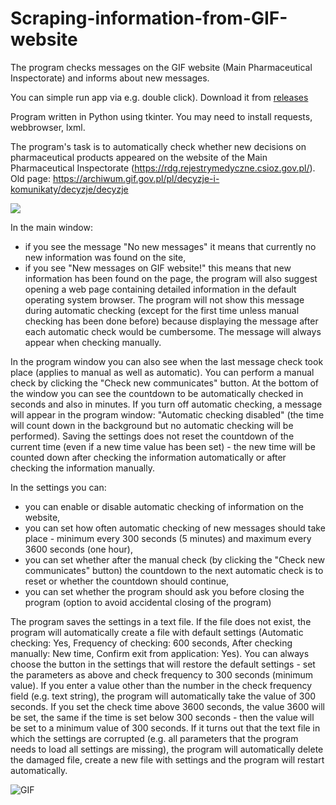 # Scraping-information-from-GIF-website
The program checks messages on the GIF website (Main Pharmaceutical Inspectorate) and informs about new messages.

You can simple run app via e.g. double click). Download it from [releases](https://github.com/olekstomek/Scraping-information-from-GIF-website/releases) 

Program written in Python using tkinter. You may need to install requests, webbrowser, lxml.

The program's task is to automatically check whether new decisions on pharmaceutical products appeared on the website of the Main Pharmaceutical Inspectorate (https://rdg.rejestrymedyczne.csioz.gov.pl/). 
Old page: https://archiwum.gif.gov.pl/pl/decyzje-i-komunikaty/decyzje/decyzje

![](gif_pharmacy.gif)

In the main window:
- if you see the message "No new messages" it means that currently no new information was found on the site,
- if you see "New messages on GIF website!" this means that new information has been found on the page, the program will also suggest opening a web page containing detailed information in the default operating system browser. The program will not show this message during automatic checking (except for the first time unless manual checking has been done before) because displaying the message after each automatic check would be cumbersome. The message will always appear when checking manually.

In the program window you can also see when the last message check took place (applies to manual as well as automatic). You can perform a manual check by clicking the "Check new communicates" button. At the bottom of the window you can see the countdown to be automatically checked in seconds and also in minutes. If you turn off automatic checking, a message will appear in the program window: "Automatic checking disabled" (the time will count down in the background but no automatic checking will be performed). Saving the settings does not reset the countdown of the current time (even if a new time value has been set) - the new time will be counted down after checking the information automatically or after checking the information manually.

In the settings you can:
- you can enable or disable automatic checking of information on the website,
- you can set how often automatic checking of new messages should take place - minimum every 300 seconds (5 minutes) and maximum every 3600 seconds (one hour),
- you can set whether after the manual check (by clicking the "Check new communicates" button) the countdown to the next automatic check is to reset or whether the countdown should continue,
- you can set whether the program should ask you before closing the program (option to avoid accidental closing of the program)

The program saves the settings in a text file. If the file does not exist, the program will automatically create a file with default settings (Automatic checking: Yes, Frequency of checking: 600 seconds, After checking manually: New time, Confirm exit from application: Yes). You can always choose the button in the settings that will restore the default settings - set the parameters as above and check frequency to 300 seconds (minimum value). If you enter a value other than the number in the check frequency field (e.g. text string), the program will automatically take the value of 300 seconds. If you set the check time above 3600 seconds, the value 3600 will be set, the same if the time is set below 300 seconds - then the value will be set to a minimum value of 300 seconds. If it turns out that the text file in which the settings are corrupted (e.g. all parameters that the program needs to load all settings are missing), the program will automatically delete the damaged file, create a new file with settings and the program will restart automatically.

![GIF](https://user-images.githubusercontent.com/26818304/63369461-4b6a5200-c380-11e9-8b4b-33b9a295f91e.png)
